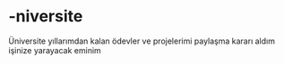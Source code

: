 # -niversite
Üniversite yıllarımdan kalan ödevler ve projelerimi paylaşma kararı aldım işinize yarayacak eminim
